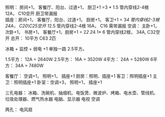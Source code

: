 照明： 房间+1， 客餐厅、阳台、过道+1， 厨卫+1  =3  * 1.5  管内穿线2-4根  12A， C10空开  厨卫带漏报  
插座：房间+1， 客餐厅、阳台、过道+1， 厨房+1， 客卫+1   = 3*4  管内穿线2-3根 24A， C20\C25空开  1*2.5  管内穿线2-4根 16A， C16  需带漏报
空调： 主卧+1， 次卧+1， 书房+1， 客餐厅+1，厨房+1   = 2*2 2*4     1* 6 管内穿线2根， 34A, C32空开
总开： 10平方  C63 2匹

冰箱 + 监控 + 弱电  +1 单独一路  2.5平方。

1.5平方： 12A = 2640W
2.5平方： 16A = 3520W
4平方：   24A = 5280W
6平方：   34A = 7480W


客餐厅： 空调+1， 照明+1， 插座+1
厨房：照明、插座+1
客卫：照明插座+1
主卫：照明插座+1
卧室：空调+3， 照明+1， 插座+1

三孔电器：
    冰箱、洗碗机、抽烟机、电饭煲、微波炉、烤箱、电水壶、管线机、垃圾处理器、燃气热水器
    电脑、显示器
    电视
    空调
    

两孔：
    电风扇

